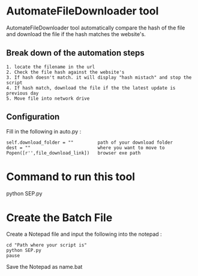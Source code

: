 # AutomateFileDownloader tool

AutomateFileDownloader tool automatically compare the hash of the file and download the file if the hash matches  the website's.

## Break down of the automation steps
````
1. locate the filename in the url
2. Check the file hash against the website's
3. If hash doesn't match. it will display "hash mistach" and stop the script
4. If hash match, download the file if the the latest update is previous day
5. Move file into network drive
````

## Configuration
Fill in the following in auto.py :
````
self.download_folder = ""         path of your download folder
dest = ""                         where you want to move to
Popen([r'',file_download_link])   browser exe path
````

# Command to run this tool
python SEP.py

# Create the Batch File
Create a Notepad file and input the following into the notepad :
```
cd "Path where your script is"
python SEP.py
pause
```
Save the Notepad as name.bat
